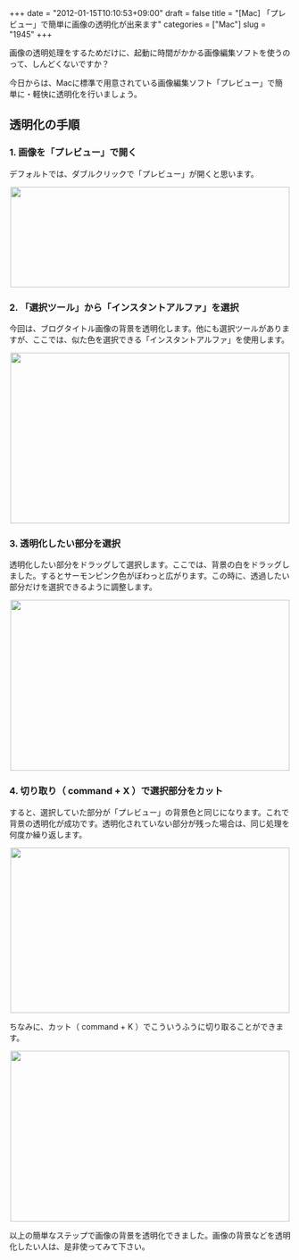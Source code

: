 +++
date = "2012-01-15T10:10:53+09:00"
draft = false
title = "[Mac] 「プレビュー」で簡単に画像の透明化が出来ます"
categories = ["Mac"]
slug = "1945"
+++

画像の透明処理をするためだけに、起動に時間がかかる画像編集ソフトを使うのって、しんどくないですか？

今日からは、Macに標準で用意されている画像編集ソフト「プレビュー」で簡単に・軽快に透明化を行いましょう。

<h2>透明化の手順</h2>

<h3>1. 画像を「プレビュー」で開く</h3>

デフォルトでは、ダブルクリックで「プレビュー」が開くと思います。

<img style="display:block; margin-left:auto; margin-right:auto;" src="/images/2012/01/1945_1.png" border="0" width="500" height="180" />

<h3>2. 「選択ツール」から「インスタントアルファ」を選択</h3>

今回は、ブログタイトル画像の背景を透明化します。他にも選択ツールがありますが、ここでは、似た色を選択できる「インスタントアルファ」を使用します。

<img style="display:block; margin-left:auto; margin-right:auto;" src="/images/2012/01/1945_2.png" border="0" width="500" height="306" />

<h3>3. 透明化したい部分を選択</h3>

透明化したい部分をドラッグして選択します。ここでは、背景の白をドラッグしました。するとサーモンピンク色がぼわっと広がります。この時に、透過したい部分だけを選択できるように調整します。

<img style="display:block; margin-left:auto; margin-right:auto;" src="/images/2012/01/1945_3.png" border="0" width="500" height="306" />

<h3>4. 切り取り（ command + X ）で選択部分をカット</h3>

すると、選択していた部分が「プレビュー」の背景色と同じになります。これで背景の透明化が成功です。透明化されていない部分が残った場合は、同じ処理を何度か繰り返します。

<img style="display:block; margin-left:auto; margin-right:auto;" src="/images/2012/01/1945_4.png" border="0" width="500" height="296" />

ちなみに、カット（ command + K ）でこういうふうに切り取ることができます。

<img style="display:block; margin-left:auto; margin-right:auto;" src="/images/2012/01/1945_5.png" border="0" width="500" height="306" />

以上の簡単なステップで画像の背景を透明化できました。画像の背景などを透明化したい人は、是非使ってみて下さい。
